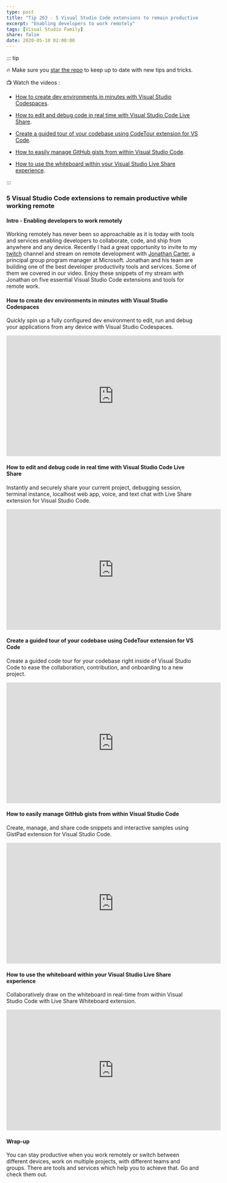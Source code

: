 ```yaml
---
type: post
title: "Tip 263 - 5 Visual Studio Code extensions to remain productive while working remote"
excerpt: "Enabling developers to work remotely"
tags: [Visual Studio Family]
share: false
date: 2020-05-10 02:00:00
---
```


::: tip 

:fire: Make sure you [star the repo](http://azuredev.tips?WT.mc_id=azure-azuredevtips-azureappsdev) to keep up to date with new tips and tricks.

:tv: Watch the videos : 

* [How to create dev environments in minutes with Visual Studio Codespaces](https://www.youtube.com/watch?v=wgkgFpRCB60&list=PLLasX02E8BPCNCK8Thcxu-Y-XcBUbhFWC&index=2&t=22s?WT.mc_id=youtube-azuredevtips-azureappsdev).

* [How to edit and debug code in real time with Visual Studio Code Live Share](https://www.youtube.com/watch?v=WFbSejNQ1bc&list=PLLasX02E8BPCNCK8Thcxu-Y-XcBUbhFWC&index=3&t=29s?WT.mc_id=youtube-azuredevtips-azureappsdev).

* [Create a guided tour of your codebase using CodeTour extension for VS Code](https://www.youtube.com/watch?v=8MWz1BcspNM&list=PLLasX02E8BPCNCK8Thcxu-Y-XcBUbhFWC&index=6&t=14s?WT.mc_id=youtube-azuredevtips-azureappsdev).

* [How to easily manage GitHub gists from within Visual Studio Code](https://www.youtube.com/watch?v=8OwBv7-TuQ0&list=PLLasX02E8BPCNCK8Thcxu-Y-XcBUbhFWC&index=5&t=20s?WT.mc_id=youtube-azuredevtips-azureappsdev).

* [How to use the whiteboard within your Visual Studio Live Share experience](https://www.youtube.com/watch?v=EzjYtsX5LgI&list=PLLasX02E8BPCNCK8Thcxu-Y-XcBUbhFWC&index=4&t=11s?WT.mc_id=youtube-azuredevtips-azureappsdev).

:::

### 5 Visual Studio Code extensions to remain productive while working remote

#### Intro - Enabling developers to work remotely

Working remotely has never been so approachable as it is today with tools and services enabling developers to collaborate, code, and ship from anywhere and any device. Recently I had a great opportunity to invite to my [twitch](https://www.twitch.tv/mbcrump?WT.mc_id=other-azuredevtips-azureappsdev) channel and stream on remote development with [Jonathan Carter](https://twitter.com/LostInTangent?WT.mc_id=other-azuredevtips-azureappsdev), a principal group program manager at Microsoft. Jonathan and his team are building one of the best developer productivity tools and services. Some of them we covered in our video. Enjoy these snippets of my stream with Jonathan on five essential Visual Studio Code extensions and tools for remote work.
 
#### How to create dev environments in minutes with Visual Studio Codespaces

Quickly spin up a fully configured dev environment to edit, run and debug your applications from any device with Visual Studio Codespaces.

<iframe width="560" height="315" src="https://www.youtube.com/embed/wgkgFpRCB60" frameborder="0" allow="accelerometer; autoplay; encrypted-media; gyroscope; picture-in-picture" allowfullscreen></iframe>

#### How to edit and debug code in real time with Visual Studio Code Live Share

Instantly and securely share your current project, debugging session, terminal instance, localhost web app, voice, and text chat with Live Share extension for Visual Studio Code.

<iframe width="560" height="315" src="https://www.youtube.com/embed/WFbSejNQ1bc" frameborder="0" allow="accelerometer; autoplay; encrypted-media; gyroscope; picture-in-picture" allowfullscreen></iframe>

#### Create a guided tour of your codebase using CodeTour extension for VS Code

Create a guided code tour for your codebase right inside of Visual Studio Code to ease the collaboration, contribution, and onboarding to a new project. 

<iframe width="560" height="315" src="https://www.youtube.com/embed/8MWz1BcspNM" frameborder="0" allow="accelerometer; autoplay; encrypted-media; gyroscope; picture-in-picture" allowfullscreen></iframe>

#### How to easily manage GitHub gists from within Visual Studio Code

Create, manage, and share code snippets and interactive samples using GistPad extension for Visual Studio Code.

<iframe width="560" height="315" src="https://www.youtube.com/embed/8OwBv7-TuQ0" frameborder="0" allow="accelerometer; autoplay; encrypted-media; gyroscope; picture-in-picture" allowfullscreen></iframe>

#### How to use the whiteboard within your Visual Studio Live Share experience

Collaboratively draw on the whiteboard in real-time from within Visual Studio Code with Live Share Whiteboard extension. 

<iframe width="560" height="315" src="https://www.youtube.com/embed/EzjYtsX5LgI" frameborder="0" allow="accelerometer; autoplay; encrypted-media; gyroscope; picture-in-picture" allowfullscreen></iframe>

#### Wrap-up

You can stay productive when you work remotely or switch between different devices, work on multiple projects, with different teams and groups. There are tools and services which help you to achieve that. Go and check them out. 
 
